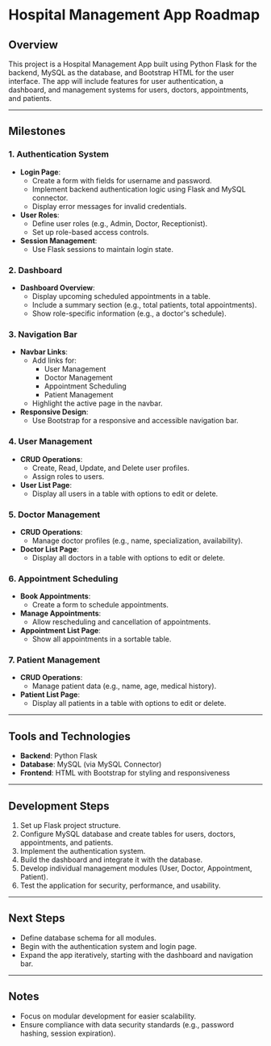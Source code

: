 # Hospital Management App Roadmap

## Overview
This project is a Hospital Management App built using Python Flask for the backend, MySQL as the database, and Bootstrap HTML for the user interface. The app will include features for user authentication, a dashboard, and management systems for users, doctors, appointments, and patients.

---

## Milestones

### 1. Authentication System
- **Login Page**:
  - Create a form with fields for username and password.
  - Implement backend authentication logic using Flask and MySQL connector.
  - Display error messages for invalid credentials.
- **User Roles**:
  - Define user roles (e.g., Admin, Doctor, Receptionist).
  - Set up role-based access controls.
- **Session Management**:
  - Use Flask sessions to maintain login state.

### 2. Dashboard
- **Dashboard Overview**:
  - Display upcoming scheduled appointments in a table.
  - Include a summary section (e.g., total patients, total appointments).
  - Show role-specific information (e.g., a doctor's schedule).

### 3. Navigation Bar
- **Navbar Links**:
  - Add links for:
    - User Management
    - Doctor Management
    - Appointment Scheduling
    - Patient Management
  - Highlight the active page in the navbar.
- **Responsive Design**:
  - Use Bootstrap for a responsive and accessible navigation bar.

### 4. User Management
- **CRUD Operations**:
  - Create, Read, Update, and Delete user profiles.
  - Assign roles to users.
- **User List Page**:
  - Display all users in a table with options to edit or delete.

### 5. Doctor Management
- **CRUD Operations**:
  - Manage doctor profiles (e.g., name, specialization, availability).
- **Doctor List Page**:
  - Display all doctors in a table with options to edit or delete.

### 6. Appointment Scheduling
- **Book Appointments**:
  - Create a form to schedule appointments.
- **Manage Appointments**:
  - Allow rescheduling and cancellation of appointments.
- **Appointment List Page**:
  - Show all appointments in a sortable table.

### 7. Patient Management
- **CRUD Operations**:
  - Manage patient data (e.g., name, age, medical history).
- **Patient List Page**:
  - Display all patients in a table with options to edit or delete.

---

## Tools and Technologies
- **Backend**: Python Flask
- **Database**: MySQL (via MySQL Connector)
- **Frontend**: HTML with Bootstrap for styling and responsiveness

---

## Development Steps
1. Set up Flask project structure.
2. Configure MySQL database and create tables for users, doctors, appointments, and patients.
3. Implement the authentication system.
4. Build the dashboard and integrate it with the database.
5. Develop individual management modules (User, Doctor, Appointment, Patient).
6. Test the application for security, performance, and usability.

---

## Next Steps
- Define database schema for all modules.
- Begin with the authentication system and login page.
- Expand the app iteratively, starting with the dashboard and navigation bar.

---

## Notes
- Focus on modular development for easier scalability.
- Ensure compliance with data security standards (e.g., password hashing, session expiration).
